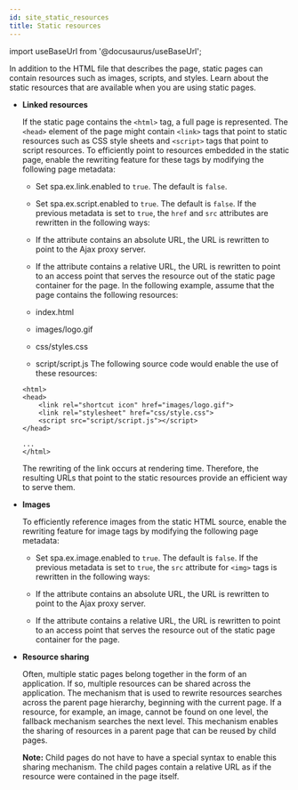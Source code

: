 ```yaml
---
id: site_static_resources
title: Static resources
---
```

import useBaseUrl from '@docusaurus/useBaseUrl';



In addition to the HTML file that describes the page, static pages can contain resources such as images, scripts, and styles. Learn about the static resources that are available when you are using static pages.

-   **Linked resources**

    If the static page contains the `<html>` tag, a full page is represented. The `<head>` element of the page might contain `<link>` tags that point to static resources such as CSS style sheets and `<script>` tags that point to script resources. To efficiently point to resources embedded in the static page, enable the rewriting feature for these tags by modifying the following page metadata:

    -   Set spa.ex.link.enabled to `true`. The default is `false`.
    -   Set spa.ex.script.enabled to `true`. The default is `false`.
    If the previous metadata is set to `true`, the `href` and `src` attributes are rewritten in the following ways:

    -   If the attribute contains an absolute URL, the URL is rewritten to point to the Ajax proxy server.
    -   If the attribute contains a relative URL, the URL is rewritten to point to an access point that serves the resource out of the static page container for the page.
    In the following example, assume that the page contains the following resources:

    -   index.html
    -   images/logo.gif
    -   css/styles.css
    -   script/script.js
    The following source code would enable the use of these resources:

    ```
    <html>
    <head>
    	<link rel="shortcut icon" href="images/logo.gif">
    	<link rel="stylesheet" href="css/style.css">
    	<script src="script/script.js"></script>
    </head>
    
    ...
    </html>
    ```

    The rewriting of the link occurs at rendering time. Therefore, the resulting URLs that point to the static resources provide an efficient way to serve them.

-   **Images**

    To efficiently reference images from the static HTML source, enable the rewriting feature for image tags by modifying the following page metadata:

    -   Set spa.ex.image.enabled to `true`. The default is `false`.
    If the previous metadata is set to `true`, the `src` attribute for `<img>` tags is rewritten in the following ways:

    -   If the attribute contains an absolute URL, the URL is rewritten to point to the Ajax proxy server.
    -   If the attribute contains a relative URL, the URL is rewritten to point to an access point that serves the resource out of the static page container for the page.
-   **Resource sharing**

    Often, multiple static pages belong together in the form of an application. If so, multiple resources can be shared across the application. The mechanism that is used to rewrite resources searches across the parent page hierarchy, beginning with the current page. If a resource, for example, an image, cannot be found on one level, the fallback mechanism searches the next level. This mechanism enables the sharing of resources in a parent page that can be reused by child pages.

    **Note:** Child pages do not have to have a special syntax to enable this sharing mechanism. The child pages contain a relative URL as if the resource were contained in the page itself.



